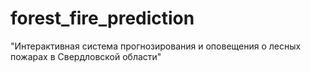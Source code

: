 # forest_fire_prediction
"Интерактивная система прогнозирования и оповещения о лесных пожарах в Свердловской области"
